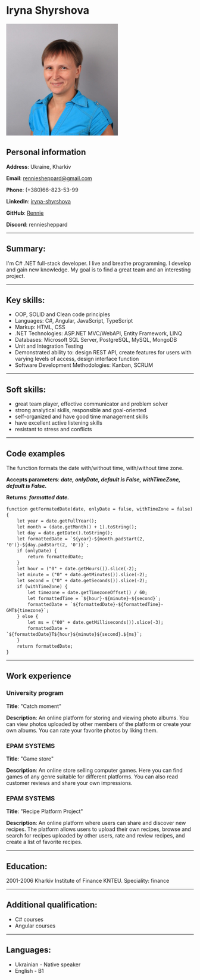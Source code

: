# Iryna Shyrshova

<img src="./images/photo.jpg" alt="photo" style="width:300px;height:auto;">

## Personal information

**Address**: Ukraine, Kharkiv

**Email**: renniesheppard@gmail.com

**Phone**: (+380)66-823-53-99

**LinkedIn**: [iryna-shyrshova](https://www.linkedin.com/in/iryna-shyrshova-27968880)
 
**GitHub**: [Rennie](https://github.com/IRIKA)

**Discord**: renniesheppard

---
## Summary:
 
I'm C# .NET full-stack developer. I live and breathe programming. I develop and gain new knowledge. My goal is to find a great team and an interesting project.

---
## Key skills:

* OOP, SOLID and Clean code principles
* Languages: C#, Angular, JavaScript, TypeScript
* Markup: HTML, CSS
* .NET Technologies: ASP.NET MVC/WebAPI, Entity Framework, LINQ
* Databases: Microsoft SQL Server, PostgreSQL, MySQL, MongoDB
* Unit and Integration Testing
* Demonstrated ability to: design REST API, create features for users with varying levels of access, design interface function
* Software Development Methodologies: Kanban, SCRUM

---
## Soft skills:

* great team player, effective communicator and problem solver
* strong analytical skills, responsible and goal-oriented
* self-organized and have good time management skills
* have excellent active listening skills
* resistant to stress and conflicts

---
## Code examples

The function formats the date with/without time, with/without time zone.

**Accepts parameters**: ***date, onlyDate, default is False, withTimeZone, default is False.***

**Returns**: ***formatted date.***

```
function getFormatedDate(date, onlyDate = false, withTimeZone = false) {
    let year = date.getFullYear();
    let month = (date.getMonth() + 1).toString();
    let day = date.getDate().toString();
    let formattedDate = `${year}-${month.padStart(2, '0')}-${day.padStart(2, '0')}`;
    if (onlyDate) {
        return formattedDate;
    }
    let hour = ("0" + date.getHours()).slice(-2);
    let minute = ("0" + date.getMinutes()).slice(-2);
    let second = ("0" + date.getSeconds()).slice(-2);
    if (withTimeZone) {
        let timezone = date.getTimezoneOffset() / 60;
        let formattedTime = `${hour}-${minute}-${second}`;
        formattedDate = `${formattedDate}-${formattedTime}-GMT${timezone}`;
    } else {
        let ms = ("00" + date.getMilliseconds()).slice(-3);
        formattedDate = `${formattedDate}T${hour}${minute}${second}.${ms}`;
    }
    return formattedDate;
}
```

---
## Work experience

### University program

**Title**: "Catch moment"

**Description**: An online platform for storing and viewing photo albums. You can view photos uploaded by other members of the platform or create your own albums. You can rate your favorite photos by liking them.

### EPAM SYSTEMS

**Title**: "Game store"

**Description**: An online store selling computer games. Here you can find games of any genre suitable for different platforms. You can also read customer reviews and share your own impressions.

### EPAM SYSTEMS

**Title**: "Recipe Platform Project"

**Description**: An online platform where users can share and discover new recipes. The platform allows users to upload their own recipes, browse and search for recipes uploaded by other users, rate and review recipes, and create a list of favorite recipes.

---
## Education:

2001-2006 Kharkiv Institute of Finance KNTEU. Speciality: finance 

---
## Additional qualification: 

* C# courses
* Angular courses

---
## Languages:

* Ukrainian - Native speaker
* English - B1 

